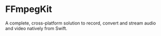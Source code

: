 # FFmpegKit
A complete, cross-platform solution to record, convert and stream audio and video natively from Swift.
